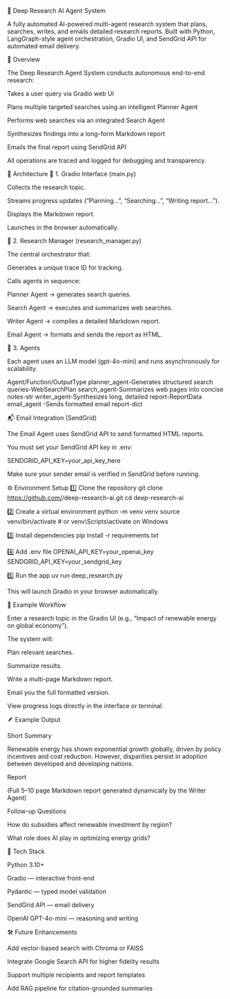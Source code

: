 🧠 Deep Research AI Agent System

A fully automated AI-powered multi-agent research system that plans, searches, writes, and emails detailed research reports.
Built with Python, LangGraph-style agent orchestration, Gradio UI, and SendGrid API for automated email delivery.

🚀 Overview

The Deep Research Agent System conducts autonomous end-to-end research:

Takes a user query via Gradio web UI

Plans multiple targeted searches using an intelligent Planner Agent

Performs web searches via an integrated Search Agent

Synthesizes findings into a long-form Markdown report 

Emails the final report using SendGrid API

All operations are traced and logged for debugging and transparency.

🧩 Architecture
🔹 1. Gradio Interface (main.py)

Collects the research topic.

Streams progress updates (“Planning…”, “Searching…”, “Writing report…”).

Displays the Markdown report.

Launches in the browser automatically.

🔹 2. Research Manager (research_manager.py)

The central orchestrator that:

Generates a unique trace ID for tracking.

Calls agents in sequence:

Planner Agent → generates search queries.

Search Agent → executes and summarizes web searches.

Writer Agent → compiles a detailed Markdown report.

Email Agent → formats and sends the report as HTML.

🔹 3. Agents

Each agent uses an LLM model (gpt-4o-mini) and runs asynchronously for scalability.

Agent/Function/OutputType
planner_agent-Generates structured search queries-WebSearchPlan
search_agent-Summarizes web pages into concise notes-str
writer_agent-Synthesizes long, detailed report-ReportData
email_agent	-Sends formatted email report-dict

📬 Email Integration (SendGrid)

The Email Agent uses SendGrid API
 to send formatted HTML reports.

You must set your SendGrid API key in .env:

SENDGRID_API_KEY=your_api_key_here


Make sure your sender email is verified in SendGrid before running.

⚙️ Environment Setup
1️⃣ Clone the repository
git clone https://github.com/<your-username>/deep-research-ai.git
cd deep-research-ai

2️⃣ Create a virtual environment
python -m venv venv
source venv/bin/activate   # or venv\Scripts\activate on Windows

3️⃣ Install dependencies
pip install -r requirements.txt

4️⃣ Add .env file
OPENAI_API_KEY=your_openai_key
SENDGRID_API_KEY=your_sendgrid_key

5️⃣ Run the app
uv run deep_research.py

This will launch Gradio in your browser automatically.

🧠 Example Workflow

Enter a research topic in the Gradio UI (e.g., “Impact of renewable energy on global economy”).

The system will:

Plan relevant searches.

Summarize results.

Write a multi-page Markdown report.

Email you the full formatted version.

View progress logs directly in the interface or terminal.

🪶 Example Output

Short Summary

Renewable energy has shown exponential growth globally, driven by policy incentives and cost reduction. However, disparities persist in adoption between developed and developing nations.

Report

(Full 5–10 page Markdown report generated dynamically by the Writer Agent)

Follow-up Questions

How do subsidies affect renewable investment by region?

What role does AI play in optimizing energy grids?

🧰 Tech Stack

Python 3.10+

Gradio — interactive front-end

Pydantic — typed model validation

SendGrid API — email delivery

OpenAI GPT-4o-mini — reasoning and writing

🛠️ Future Enhancements

Add vector-based search with Chroma or FAISS

Integrate Google Search API for higher fidelity results

Support multiple recipients and report templates

Add RAG pipeline for citation-grounded summaries

